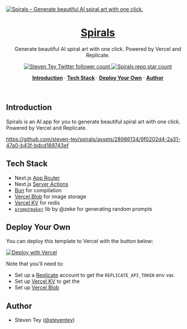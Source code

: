 <a href="https://spirals.vercel.app">
  <img alt="Spirals – Generate beautiful AI spiral art with one click." src="/app/opengraph-image.png">
  <h1 align="center">Spirals</h1> 
</a>

<p align="center">
  Generate beautiful AI spiral art with one click. Powered by Vercel and Replicate.
</p>

<p align="center">
  <a href="https://twitter.com/steventey">
    <img src="https://img.shields.io/twitter/follow/steventey?style=flat&label=steventey&logo=twitter&color=0bf&logoColor=fff" alt="Steven Tey Twitter follower count" />
  </a>
  <a href="https://github.com/steven-tey/spirals">
    <img src="https://img.shields.io/github/stars/steven-tey/spirals?label=steven-tey%2Fspirals" alt="Spirals repo star count" />
  </a>
</p>

<p align="center">
  <a href="#introduction"><strong>Introduction</strong></a> ·
  <a href="#tech-stack"><strong>Tech Stack</strong></a> ·
  <a href="#deploy-your-own"><strong>Deploy Your Own</strong></a> ·
  <a href="#author"><strong>Author</strong></a>
</p>
<br/>

## Introduction

Spirals is an AI app for you to generate beautiful spiral art with one click. Powered by Vercel and Replicate.

https://github.com/steven-tey/spirals/assets/28986134/9f0202d4-2a31-47a0-b43f-bdcd189743ef

## Tech Stack

- Next.js [App Router](https://nextjs.org/docs/app)
- Next.js [Server Actions](https://nextjs.org/docs/app/api-reference/functions/server-actions)
- [Bun](https://bun.sh/) for compilation
- [Vercel Blob](https://vercel.com/storage/blob) for image storage
- [Vercel KV](https://vercel.com/storage/kv) for redis
- [`promptmaker`](https://github.com/zeke/promptmaker) lib by @zeke for generating random prompts

## Deploy Your Own

You can deploy this template to Vercel with the button below:

[![Deploy with Vercel](https://vercel.com/button)](https://stey.me/spirals-deploy)

Note that you'll need to:

- Set up a [Replicate](https://replicate.com) account to get the `REPLICATE_API_TOKEN` env var.
- Set up [Vercel KV](https://vercel.com/docs/storage/vercel-kv/quickstart) to get the
- Set up [Vercel Blob](https://vercel.com/docs/storage/vercel-blob/quickstart)

## Author

- Steven Tey ([@steventey](https://twitter.com/steventey))

